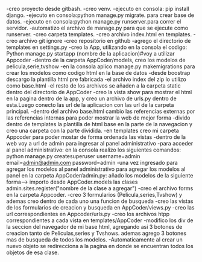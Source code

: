 -creo proyecto desde gitbash.
-creo venv.
-ejecuto en consola: pip install django.
-ejecuto en consola:python manage.py migrate. para crear base de datos.
-ejecuto en consola:python manage.py runserver.para correr el servidor.
-automatizo el archivo de manage.py para que se ejecute como runserver.
-creo carpeta templates.
-creo archivo index.html en templates.
-creo archivo git ignore
-creo repositorio en github
-agrego el directorio de templates en settings.py
-creo la App, utilizando en la consola el codigo: Python manage.py startapp (nombre de la aplicacion)#voy a utilizar Appcoder
-dentro de la carpeta AppCoder/models, creo los modelos de pelicula,serie,tvshow
-en la consola aplico manage.py makemigrations para crear los modelos como codigo html en la base de datos
-desde boostrap descargo la plantilla html pre fabricada
-el archivo index del zip lo utilizo como base.html
-el resto de los archivos se añaden a la carpeta static dentro del directorio de AppCoder
-creo la vista show para mostrar el html en la pagina dentro de la app, y creo un archivo de urls.py dentro de esta.Luego conecto las url de la aplicacion con las url de la carpeta principal.
-dentro del archivo base.html cambio las referencias externas por las referencias internas para poder mostrar la web de mejor forma
-divido dentro de templates la plantilla de html base en la parte de la navegacion y creo una carpeta con la parte dividida.
-en templates creo mi carpeta Appcoder para poder mostar de forma ordenada las vistas
-dentro de la web voy a url de admin para ingresar al panel administrativo
-para acceder al panel administrativo:
en la consola realizo los siguientes comandos:
python manage.py createsuperuser
username=admin
email=admin@admin.com
password=admin
-una vez ingresado para agregar los modelos al panel administrativo
para agregar los modelos al panel
en la carpeta AppCoder/admin.py:
añado los modelos de la siguiente forma-->
importo desde AppCoder.models las clases
admin.sites.register("nombre de la clase a agregar")
-creo el archivo forms en la carpeta Appcoder.
-creo 3 formularios (Pelicula,series,Tvshow) y ademas creo dentro de cada uno una funcion de busqueda
-creo las vistas de los formularios de creacion y busqueda en AppCoder/views.py
-creo las url correspondientes en Appcoder/urls.py
-creo los archivos htpp correspondientes a cada vista en templates/AppCoder
-modifico los div de la seccion del navegador de mi base html, agregando asi 3
 botones de creacion tanto de Peliculas,series y Tvshows.
 ademas agrego 3 botones mas de busqueda de todos los modelos.
 -Automaticamente al crear un nuevo objeto se redirecciona a la pagina en donde se encuentran todos los objetos de esa clase.
